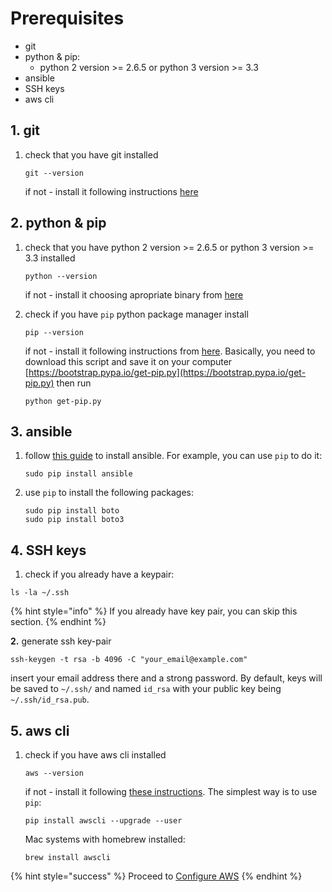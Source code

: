 # Prerequisites

* git
* python & pip: 
  * python 2 version &gt;= 2.6.5 or python 3 version &gt;= 3.3 
* ansible
* SSH keys
* aws cli

## 1. git

1. check that you have git installed

   ```text
   git --version
   ```

   if not - install it following instructions [here](https://git-scm.com/book/en/v2/Getting-Started-Installing-Git)

## 2. python & pip

1. check that you have python 2 version &gt;= 2.6.5 or python 3 version &gt;= 3.3 installed

   ```text
   python --version
   ```

   if not - install it choosing apropriate binary from [here](https://www.python.org/downloads/)  

2. check if you have `pip` python package manager install

   ```text
   pip --version
   ```

   if not - install it following instructions from [here](https://pip.pypa.io/en/stable/installing/). Basically, you need to download this script and save it on your computer [https://bootstrap.pypa.io/get-pip.py](https://bootstrap.pypa.io/get-pip.py) then run

   ```text
   python get-pip.py
   ```

## 3. ansible

1. follow [this guide](http://docs.ansible.com/ansible/latest/intro_installation.html) to install ansible. For example, you can use `pip` to do it:

   ```text
   sudo pip install ansible
   ```

2. use `pip` to install the following packages:

   ```text
   sudo pip install boto
   sudo pip install boto3
   ```

## 4. SSH keys

1. check if you already have a keypair:

```text
ls -la ~/.ssh
```

{% hint style="info" %}
If you already have key pair, you can skip this section.
{% endhint %}

**2.** generate ssh key-pair

```text
ssh-keygen -t rsa -b 4096 -C "your_email@example.com"
```

insert your email address there and a strong password. By default, keys will be saved to `~/.ssh/` and named `id_rsa` with your public key being `~/.ssh/id_rsa.pub`.

## 5. aws cli

1. check if you have aws cli installed

   ```text
   aws --version
   ```

   if not - install it following [these instructions](http://docs.aws.amazon.com/cli/latest/userguide/installing.html). The simplest way is to use `pip`:

   ```text
   pip install awscli --upgrade --user
   ```

   Mac systems with homebrew installed:

   ```text
   brew install awscli
   ```

{% hint style="success" %}
Proceed to [Configure AWS](configure-aws.md)
{% endhint %}


